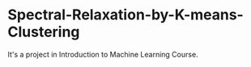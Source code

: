# Spectral-Relaxation-by-K-means-Clustering
It's a project in Introduction to Machine Learning Course.
